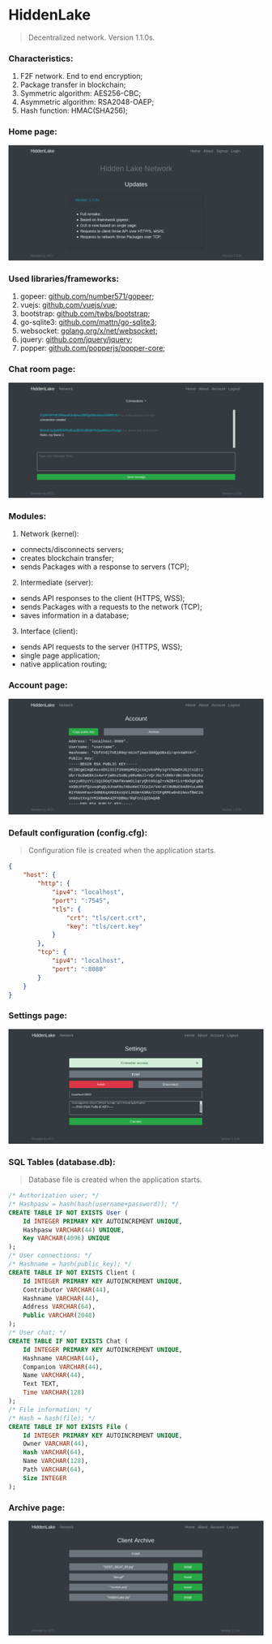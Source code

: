 # HiddenLake

> Decentralized network. Version 1.1.0s.

### Characteristics:
1. F2F network. End to end encryption;
2. Package transfer in blockchain;
3. Symmetric algorithm: AES256-CBC;
4. Asymmetric algorithm: RSA2048-OAEP;
5. Hash function: HMAC(SHA256);

### Home page:
<img src="/images/HiddenLake1.png" alt="HomePage"/>

### Used libraries/frameworks:
1. gopeer: [github.com/number571/gopeer](https://github.com/number571/gopeer);
2. vuejs: [github.com/vuejs/vue](https://github.com/vuejs/vue);
3. bootstrap: [github.com/twbs/bootstrap](https://github.com/twbs/bootstrap);
4. go-sqlite3: [github.com/mattn/go-sqlite3](https://github.com/mattn/go-sqlite3);
5. websocket: [golang.org/x/net/websocket](https://golang.org/x/net/websocket);
6. jquery: [github.com/jquery/jquery](https://github.com/jquery/jquery);
7. popper: [github.com/popperjs/popper-core](https://github.com/popperjs/popper-core);

### Chat room page:
<img src="/images/HiddenLake8.png" alt="ChatRoomPage"/>

### Modules:
1. Network (kernel): 
* connects/disconnects servers;
* creates blockchain transfer;
* sends Packages with a response to servers (TCP);
2. Intermediate (server): 
* sends API responses to the client (HTTPS, WSS);
* sends Packages with a requests to the network (TCP);
* saves information in a database;
3. Interface (client): 
* sends API requests to the server (HTTPS, WSS);
* single page application;
* native application routing;

### Account page:
<img src="/images/HiddenLake4.png" alt="AccountPage"/>

### Default configuration (config.cfg): 
> Configuration file is created when the application starts.
```json
{
	"host": {
		"http": {
			"ipv4": "localhost",
			"port": ":7545",
			"tls": {
				"crt": "tls/cert.crt",
				"key": "tls/cert.key"
			}
		},
		"tcp": {
			"ipv4": "localhost",
			"port": ":8080"
		}
	}
}
```

### Settings page:
<img src="/images/HiddenLake5.png" alt="SettingsPage"/>

### SQL Tables (database.db):
> Database file is created when the application starts.
```sql
/* Authorization user; */
/* Hashpasw = hash(hash(username+password)); */
CREATE TABLE IF NOT EXISTS User (
    Id INTEGER PRIMARY KEY AUTOINCREMENT UNIQUE,
    Hashpasw VARCHAR(44) UNIQUE,
    Key VARCHAR(4096) UNIQUE
);
/* User connections; */
/* Hashname = hash(public_key); */
CREATE TABLE IF NOT EXISTS Client (
    Id INTEGER PRIMARY KEY AUTOINCREMENT UNIQUE,
    Contributor VARCHAR(44),
    Hashname VARCHAR(44),
    Address VARCHAR(64),
    Public VARCHAR(2048)
);
/* User chat; */
CREATE TABLE IF NOT EXISTS Chat (
    Id INTEGER PRIMARY KEY AUTOINCREMENT UNIQUE,
    Hashname VARCHAR(44),
    Companion VARCHAR(44),
    Name VARCHAR(44),
    Text TEXT,
    Time VARCHAR(128)
);
/* File information; */
/* Hash = hash(file); */
CREATE TABLE IF NOT EXISTS File (
	Id INTEGER PRIMARY KEY AUTOINCREMENT UNIQUE,
	Owner VARCHAR(44),
	Hash VARCHAR(64),
	Name VARCHAR(128),
	Path VARCHAR(64),
	Size INTEGER
);
```

### Archive page:
<img src="/images/HiddenLake6.png" alt="ArchivePage"/>
